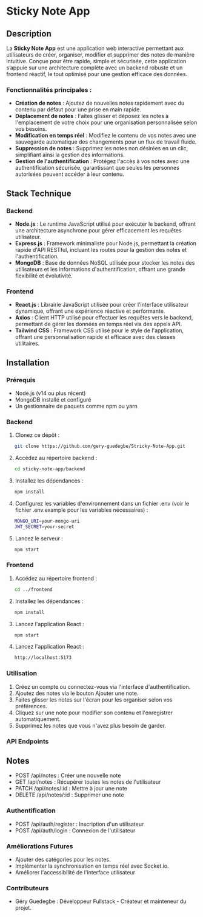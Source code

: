 # Sticky Note App

## Description

La **Sticky Note App** est une application web interactive permettant aux utilisateurs de créer, organiser, modifier et supprimer des notes de manière intuitive. Conçue pour être rapide, simple et sécurisée, cette application s’appuie sur une architecture complète avec un backend robuste et un frontend réactif, le tout optimisé pour une gestion efficace des données.

### Fonctionnalités principales :

- **Création de notes** : Ajoutez de nouvelles notes rapidement avec du contenu par défaut pour une prise en main rapide.
- **Déplacement de notes** : Faites glisser et déposez les notes à l'emplacement de votre choix pour une organisation personnalisée selon vos besoins.
- **Modification en temps réel** : Modifiez le contenu de vos notes avec une sauvegarde automatique des changements pour un flux de travail fluide.
- **Suppression de notes** : Supprimez les notes non désirées en un clic, simplifiant ainsi la gestion des informations.
- **Gestion de l'authentification** : Protégez l'accès à vos notes avec une authentification sécurisée, garantissant que seules les personnes autorisées peuvent accéder à leur contenu.

## Stack Technique

### Backend

- **Node.js** : Le runtime JavaScript utilisé pour exécuter le backend, offrant une architecture asynchrone pour gérer efficacement les requêtes utilisateur.
- **Express.js** : Framework minimaliste pour Node.js, permettant la création rapide d'API RESTful, incluant les routes pour la gestion des notes et l'authentification.
- **MongoDB** : Base de données NoSQL utilisée pour stocker les notes des utilisateurs et les informations d'authentification, offrant une grande flexibilité et évolutivité.

### Frontend

- **React.js** : Librairie JavaScript utilisée pour créer l'interface utilisateur dynamique, offrant une expérience réactive et performante.
- **Axios** : Client HTTP utilisé pour effectuer les requêtes vers le backend, permettant de gérer les données en temps réel via des appels API.
- **Tailwind CSS** : Framework CSS utilisé pour le style de l'application, offrant une personnalisation rapide et efficace avec des classes utilitaires.

## Installation

### Prérequis

- Node.js (v14 ou plus récent)
- MongoDB installé et configuré
- Un gestionnaire de paquets comme npm ou yarn

### Backend

1. Clonez ce dépôt :

```bash
   git clone https://github.com/gery-guedegbe/Stricky-Note-App.git
```

2. Accédez au répertoire backend :

```bash
   cd sticky-note-app/backend
```

3. Installez les dépendances :

```bash
   npm install
```

4. Configurez les variables d'environnement dans un fichier .env (voir le fichier .env.example pour les variables nécessaires) :

```bash
   MONGO_URI=your-mongo-uri
   JWT_SECRET=your-secret
```

5. Lancez le serveur :

```bash
   npm start
```

### Frontend

1. Accédez au répertoire frontend :

```bash
   cd ../frontend
```

2. Installez les dépendances :

```bash
   npm install
```

3. Lancez l'application React :

```bash
   npm start
```

4. Lancez l'application React :

```bash
   http://localhost:5173
```

### Utilisation

1. Créez un compte ou connectez-vous via l'interface d'authentification.
2. Ajoutez des notes via le bouton Ajouter une note.
3. Faites glisser les notes sur l'écran pour les organiser selon vos préférences.
4. Cliquez sur une note pour modifier son contenu et l'enregistrer automatiquement.
5. Supprimez les notes que vous n'avez plus besoin de garder.

### API Endpoints

## Notes

- POST /api/notes : Créer une nouvelle note
- GET /api/notes : Récupérer toutes les notes de l'utilisateur
- PATCH /api/notes/:id : Mettre à jour une note
- DELETE /api/notes/:id : Supprimer une note

### Authentification

- POST /api/auth/register : Inscription d'un utilisateur
- POST /api/auth/login : Connexion de l'utilisateur

### Améliorations Futures

- Ajouter des catégories pour les notes.
- Implémenter la synchronisation en temps réel avec Socket.io.
- Améliorer l'accessibilité de l'interface utilisateur

### Contributeurs

- Géry Guedegbe : Développeur Fullstack - Créateur et mainteneur du projet.
